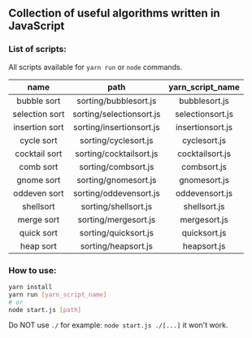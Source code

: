 ## Collection of useful algorithms written in JavaScript

### List of scripts:

All scripts available for `yarn run` or `node` commands.

| name           | path                     | yarn_script_name |
|:--------------:|:------------------------:|:----------------:|
| bubble sort    | sorting/bubblesort.js    | bubblesort.js    |
| selection sort | sorting/selectionsort.js | selectionsort.js |
| insertion sort | sorting/insertionsort.js | insertionsort.js |
| cycle sort     | sorting/cyclesort.js     | cyclesort.js     |
| cocktail sort  | sorting/cocktailsort.js  | cocktailsort.js  |
| comb sort      | sorting/combsort.js      | combsort.js      |
| gnome sort     | sorting/gnomesort.js     | gnomesort.js     |
| oddeven sort   | sorting/oddevensort.js   | oddevensort.js   |
| shellsort      | sorting/shellsort.js     | shellsort.js     |
| merge sort     | sorting/mergesort.js     | mergesort.js     |
| quick sort     | sorting/quicksort.js     | quicksort.js     |
| heap sort      | sorting/heapsort.js      | heapsort.js      |

### How to use:
```bash
yarn install
yarn run [yarn_script_name]
# or
node start.js [path]
```

Do NOT use `./` for example: `node start.js ./[...]` it won't work.